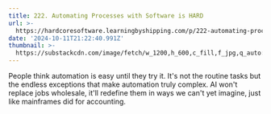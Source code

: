```yaml
---
title: 222. Automating Processes with Software is HARD
url: >-
  https://hardcoresoftware.learningbyshipping.com/p/222-automating-processes-with-software
date: '2024-10-11T21:22:40.991Z'
thumbnail: >-
  https://substackcdn.com/image/fetch/w_1200,h_600,c_fill,f_jpg,q_auto:good,fl_progressive:steep,g_auto/https%3A%2F%2Fsubstack-post-media.s3.amazonaws.com%2Fpublic%2Fimages%2F5d738925-8563-4ec7-98cb-6c369d8004ac_250x184.jpeg
---
```

People think automation is easy until they try it.  It's not the routine tasks but the endless exceptions that make automation truly complex. AI won't replace jobs wholesale, it'll redefine them in ways we can't yet imagine, just like mainframes did for accounting.
